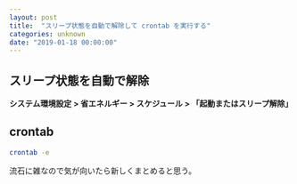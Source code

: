 ```yaml
---
layout: post
title:  "スリープ状態を自動で解除して crontab を実行する"
categories: unknown
date: "2019-01-18 00:00:00"
---
```


## スリープ状態を自動で解除

**システム環境設定 > 省エネルギー > スケジュール > 「起動またはスリープ解除」**

## crontab

```sh
crontab -e
```

流石に雑なので気が向いたら新しくまとめると思う。
